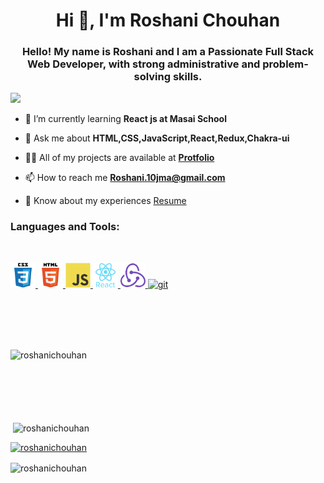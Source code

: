 <h1 align="center">Hi 👋, I'm Roshani Chouhan</h1>

<h3 align="center">Hello! My name is Roshani and I am a Passionate Full Stack Web Developer, with strong administrative and problem-solving skills.</h3>

<div margin="auto" hight="300px" border="1px" solid "green"><img src="https://i.pinimg.com/originals/e7/26/c7/e726c74ac081eed50feee1433d12c998.gif" width=400/></div>



- 🌱 I’m currently learning **React js at Masai School**
- 💬 Ask me about  **HTML,CSS,JavaScript,React,Redux,Chakra-ui**
- 👨‍💻 All of my projects are available at  **<a href="https://roshanichouhan.github.io/">Protfolio</a>**

- 📫 How to reach me **Roshani.10jma@gmail.com**
- 📄 Know about my experiences <a href="https://drive.google.com/file/d/1W_jLDEXicS1ZijDb4WwcVr5E9Yg6pgWt/view">Resume</a>


<h3 align="left">Languages and Tools:</h3>
<br/>

<p align="left"> <a href="https://www.w3schools.com/css/" target="_blank" rel="noreferrer"> <img  src="https://raw.githubusercontent.com/devicons/devicon/master/icons/css3/css3-original-wordmark.svg" alt="css3" width="40" height="40" margin/> <a href="https://www.w3.org/html/" target="_blank" rel="noreferrer"> <img src="https://raw.githubusercontent.com/devicons/devicon/master/icons/html5/html5-original-wordmark.svg" alt="html5" width="40" height="40" gap="150px"/> </a> <a href="https://developer.mozilla.org/en-US/docs/Web/JavaScript" target="_blank" rel="noreferrer"> <img src="https://raw.githubusercontent.com/devicons/devicon/master/icons/javascript/javascript-original.svg" alt="javascript" width="40" height="40" gap="150px"/> </a> <a href="https://reactjs.org/" target="_blank" rel="noreferrer"> <img src="https://raw.githubusercontent.com/devicons/devicon/master/icons/react/react-original-wordmark.svg" alt="react" width="40" height="40" gap="150px"/> </a> <a href="https://redux.js.org" target="_blank" rel="noreferrer"> <img src="https://raw.githubusercontent.com/devicons/devicon/master/icons/redux/redux-original.svg" alt="redux" width="40" height="40" gap="150px"/> </a>
 </a> <a href="https://git-scm.com/" target="_blank" rel="noreferrer"> <img src="https://www.vectorlogo.zone/logos/git-scm/git-scm-icon.svg" alt="git" width="40" height="40" gap="150px"/> </a>
</p>
<br></br>
<br></br>
<p><img align="left" src="https://github-readme-stats.vercel.app/api/top-langs?username=roshanichouhan&show_icons=true&locale=en&layout=compact" alt="roshanichouhan" /></p>
<br></br>
<br></br>
<br></br>




<p>&nbsp;<img align="center" src="https://github-readme-stats.vercel.app/api?username=roshanichouhan&show_icons=true&locale=en" alt="roshanichouhan" /></p>

<p align="left"> <a href="https://github.com/ryo-ma/github-profile-trophy"><img src="https://github-profile-trophy.vercel.app/?username=roshanichouhan" alt="roshanichouhan" /></a> </p>
<p><img align="center" src="https://github-readme-streak-stats.herokuapp.com/?user=roshanichouhan&" alt="roshanichouhan" /></p>


